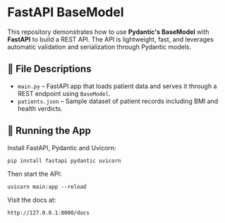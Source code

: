 # FastAPI BaseModel

This repository demonstrates how to use **Pydantic's BaseModel** with **FastAPI** to build a REST API. The API is lightweight, fast, and leverages automatic validation and serialization through Pydantic models.

## 📄 File Descriptions

- `main.py` – FastAPI app that loads patient data and serves it through a REST endpoint using `BaseModel`.
- `patients.json` – Sample dataset of patient records including BMI and health verdicts.

## 🚀 Running the App

Install FastAPI, Pydantic and Uvicorn:

```
pip install fastapi pydantic uvicorn
```

Then start the API:

```
uvicorn main:app --reload
```

Visit the docs at:

```
http://127.0.0.1:8000/docs
```
